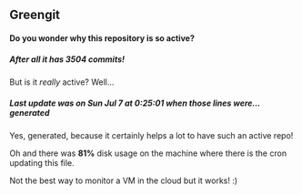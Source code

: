 ## Greengit

#### Do you wonder why this repository is so active?

##### After all it has 3504 commits!

But is it *really* active? Well...

##### Last update was on Sun Jul 7 at 0:25:01 when those lines were... generated

Yes, generated, because it certainly helps a lot to have such an active repo!

Oh and there was **81%** disk usage on the machine
where there is the cron updating this file.

Not the best way to monitor a VM in the cloud but it works! :)
